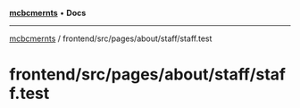 [**mcbcmernts**](../../../../../../README.md) • **Docs**

---

[mcbcmernts](../../../../../../modules.md) /
frontend/src/pages/about/staff/staff.test

# frontend/src/pages/about/staff/staff.test
